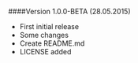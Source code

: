 
####Version 1.0.0-BETA (28.05.2015)
* First initial release
* Some changes
* Create README.md
* LICENSE added


